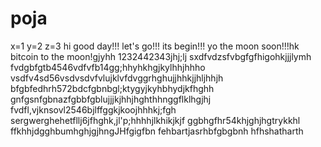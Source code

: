 # poja
x=1
y=2
z=3
hi
good day!!!
let's go!!!
its begin!!!
yo the moon soon!!!hk
bitcoin to the moon!gjyhh
1232442343jhj;lj
sxdfvdzsfvbgfgfhigohkjjjlymh
fvdgbfgtb4546vdfvfb14gg;hhyhkhgjkylhhjhhho
vsdfv4sd56vsdvsdvfvlujklvfdvggrhghujjhhkjjhljhhjh
bfgbfedhrh572bdcfgbnbgl;ktygyjkyhbhydjkfhghh
 gnfgsnfgbnazfgbbfgblujjjkjhhjhghthhnggflklhgjhj
fvdfl,vjknsovl2546bjlffggkjkoojhhhkj;fgh
sergwerghehetfllj6jfhghk,jl'p;hhhhjlkhikjkjf
ggbhgfhr54khjghjhgtrykkhl
ffkhhjdgghbumhghjgjhngJHfgigfbn
fehbartjasrhbfgbgbnh
hfhshatharth
